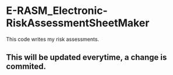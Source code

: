 # E-RASM_Electronic-RiskAssessmentSheetMaker

This code writes my risk assessments.

## This will be updated everytime, a change is commited.

